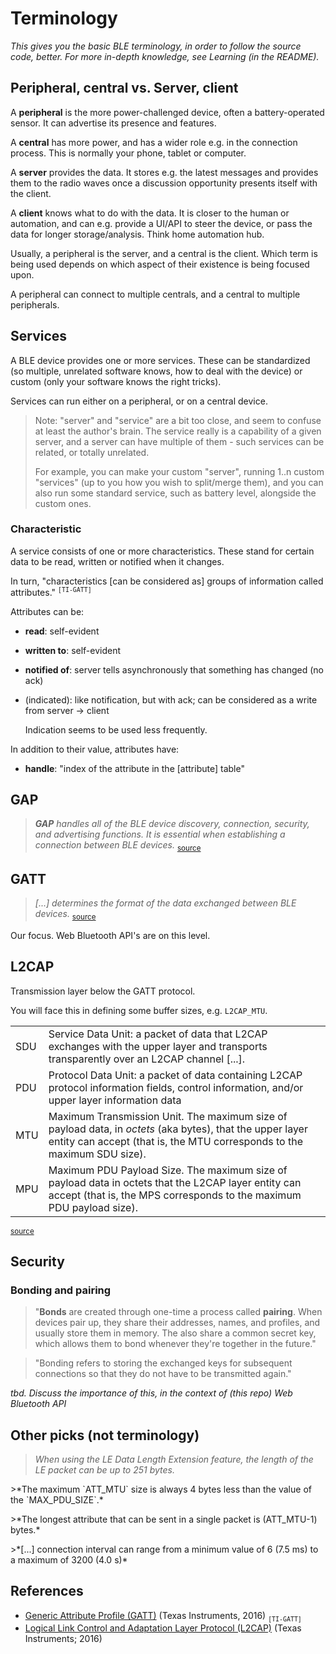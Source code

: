 # Terminology

*This gives you the basic BLE terminology, in order to follow the source code, better. For more in-depth knowledge, see Learning (in the README).*

## Peripheral, central vs. Server, client

A **peripheral** is the more power-challenged device, often a battery-operated sensor. It can advertise its presence and features. 

A **central** has more power, and has a wider role e.g. in the connection process. This is normally your phone, tablet or computer.

A **server** provides the data. It stores e.g. the latest messages and provides them to the radio waves once a discussion opportunity presents itself with the client.

A **client** knows what to do with the data. It is closer to the human or automation, and can e.g. provide a UI/API to steer the device, or pass the data for longer storage/analysis. Think home automation hub.

Usually, a peripheral is the server, and a central is the client. Which term is being used depends on which aspect of their existence is being focused upon.

A peripheral can connect to multiple centrals, and a central to multiple peripherals.


## Services

A BLE device provides one or more services. These can be standardized (so multiple, unrelated software knows, how to deal with the device) or custom (only your software knows the right tricks).

Services can run either on a peripheral, or on a central device.

>Note: "server" and "service" are a bit too close, and seem to confuse at least the author's brain. The service really is a capability of a given server, and a server can have multiple of them - such services can be related, or totally unrelated.
>
>For example, you can make your custom "server", running 1..n custom "services" (up to you how you wish to split/merge them), and you can also run some standard service, such as battery level, alongside the custom ones.


### Characteristic

A service consists of one or more characteristics. These stand for certain data to be read, written or notified when it changes.

In turn, "characteristics [can be considered as] groups of information called attributes." <sup>`[TI-GATT]`</sup>

Attributes can be:

- **read**: self-evident
- **written to**: self-evident
- **notified of**: server tells asynchronously that something has changed (no ack)
- (indicated): like notification, but with ack; can be considered as a write from server -> client	<!-- tbd. is that a fair description?  indications in practise? -->

	Indication seems to be used less frequently.

In addition to their value, attributes have:

- **handle**: "index of the attribute in the [attribute] table"


<!-- tbd.?
## Diagram

**tbd. Joku kuva, joka kuvaisi nuo kaikki?**
-->

## GAP

>***GAP*** *handles all of the BLE device discovery, connection, security, and advertising functions.  It is essential when establishing a connection between BLE devices.* <sub>[source](https://dronebotworkshop.com/esp32-bluetooth/)</sub>

## GATT

>*[...] determines the format of the data exchanged between BLE devices.* <sub>[source](https://dronebotworkshop.com/esp32-bluetooth/)</sub>

Our focus. Web Bluetooth API's are on this level.

## L2CAP

Transmission layer below the GATT protocol. 

You will face this in defining some buffer sizes, e.g. `L2CAP_MTU`.

|||
|---|---|
|SDU|Service Data Unit: a packet of data that L2CAP exchanges with the upper layer and transports transparently over an L2CAP channel [...].|
|PDU|Protocol Data Unit: a packet of data containing L2CAP protocol information fields, control information, and/or upper layer information data|
|MTU|Maximum Transmission Unit. The maximum size of payload data, in *octets* (aka bytes), that the upper layer entity can accept (that is, the MTU corresponds to the maximum SDU size).|
|MPU|Maximum PDU Payload Size. The maximum size of payload data in octets that the L2CAP layer entity can accept (that is, the MPS corresponds to the maximum PDU payload size).|

<small>[source](https://software-dl.ti.com/lprf/sdg-latest/html/ble-stack-3.x/l2cap.html)</small>


## Security 

### Bonding and pairing

>"**Bonds** are created through one-time a process called **pairing**. When devices pair up, they share their addresses, names, and profiles, and usually store them in memory. The also share a common secret key, which allows them to bond whenever they're together in the future."

<p />

>"Bonding refers to storing the exchanged keys for subsequent connections so that they do not have to be transmitted again."

*tbd. Discuss the importance of this, in the context of (this repo) Web Bluetooth API*


## Other picks (not terminology)

>*When using the LE Data Length Extension feature, the length of the LE packet can be up to 251 bytes.*

<p />
>*The maximum `ATT_MTU` size is always 4 bytes less than the value of the `MAX_PDU_SIZE`.*

<p />
>*The longest attribute that can be sent in a single packet is (ATT_MTU-1) bytes.*

<p />
>*[...] connection interval can range from a minimum value of 6 (7.5 ms) to a maximum of 3200 (4.0 s)*

## References

- [Generic Attribute Profile (GATT)](https://software-dl.ti.com/lprf/sdg-latest/html/ble-stack-3.x/gatt.html) (Texas Instruments, 2016) <sub>`[TI-GATT]`</sub>
- [Logical Link Control and Adaptation Layer Protocol (L2CAP)](https://software-dl.ti.com/lprf/sdg-latest/html/ble-stack-3.x/l2cap.html) (Texas Instruments; 2016)

<!-- we don't mention GAP
- [Generic Access Profile (GAP)](https://software-dl.ti.com/lprf/sdg-latest/html/ble-stack-3.x/gap.html) (Texas Instruments, 2016)
-->
